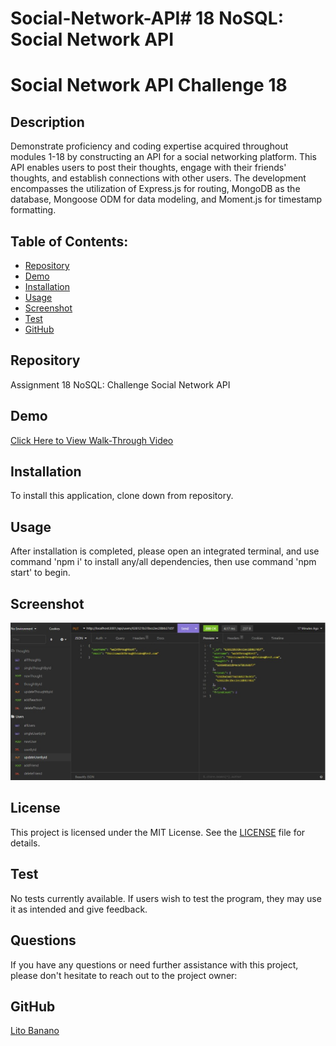 # Social-Network-API# 18 NoSQL: Social Network API


# Social Network API Challenge 18

  ## Description
  Demonstrate proficiency and coding expertise acquired throughout modules 1-18 by constructing an API for a social networking platform. This API enables users to post their thoughts, engage with their friends' thoughts, and establish connections with other users. The development encompasses the utilization of Express.js for routing, MongoDB as the database, Mongoose ODM for data modeling, and Moment.js for timestamp formatting.


## Table of Contents:
  * [Repository](#repository) 
  * [Demo](#demo)
  * [Installation](#installation)
  * [Usage](#usage)
  * [Screenshot](#screenshot)
  * [Test](#test)
  * [GitHub](#github)

  ## Repository
  Assignment 18 NoSQL: Challenge Social Network API

  ## Demo
  [Click Here to View Walk-Through Video](https://drive.google.com/drive/folders/1Gx_0q6pZBSNgepP_EHDrE8gFNzCuq3_j?usp=sharing)

  ## Installation
  To install this application, clone down from repository.

  ## Usage
  After installation is completed, please open an integrated terminal, and use command 'npm i' to install any/all dependencies, then use command 'npm start' to begin.

  ## Screenshot
  ![screenshot](./images/image1.jpg)

  ## License

This project is licensed under the MIT License. See the [LICENSE](LICENSE) file for details.
  
  ## Test
  No tests currently available. If users wish to test the program, they may use it as intended and give feedback.

  ## Questions

If you have any questions or need further assistance with this project, please don't hesitate to reach out to the project owner:

  ## GitHub
  [Lito Banano](https://github.com/hyperlitz)